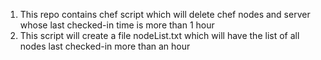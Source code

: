 1. This repo contains chef script which will delete chef nodes and server whose last checked-in time is more than 1 hour
2. This script will create a file nodeList.txt which will have the list of all nodes last checked-in more than an hour
